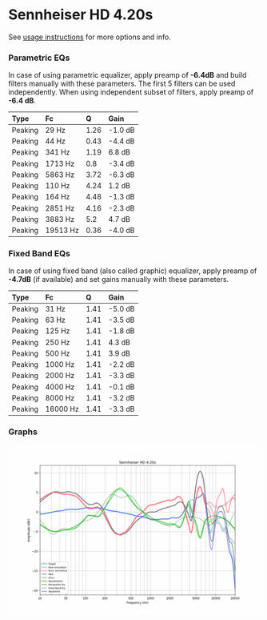 # Sennheiser HD 4.20s
See [usage instructions](https://github.com/jaakkopasanen/AutoEq#usage) for more options and info.

### Parametric EQs
In case of using parametric equalizer, apply preamp of **-6.4dB** and build filters manually
with these parameters. The first 5 filters can be used independently.
When using independent subset of filters, apply preamp of **-6.4 dB**.

| Type    | Fc       |    Q | Gain    |
|:--------|:---------|:-----|:--------|
| Peaking | 29 Hz    | 1.26 | -1.0 dB |
| Peaking | 44 Hz    | 0.43 | -4.4 dB |
| Peaking | 341 Hz   | 1.19 | 6.8 dB  |
| Peaking | 1713 Hz  | 0.8  | -3.4 dB |
| Peaking | 5863 Hz  | 3.72 | -6.3 dB |
| Peaking | 110 Hz   | 4.24 | 1.2 dB  |
| Peaking | 164 Hz   | 4.48 | -1.3 dB |
| Peaking | 2851 Hz  | 4.16 | -2.3 dB |
| Peaking | 3883 Hz  | 5.2  | 4.7 dB  |
| Peaking | 19513 Hz | 0.36 | -4.0 dB |

### Fixed Band EQs
In case of using fixed band (also called graphic) equalizer, apply preamp of **-4.7dB**
(if available) and set gains manually with these parameters.

| Type    | Fc       |    Q | Gain    |
|:--------|:---------|:-----|:--------|
| Peaking | 31 Hz    | 1.41 | -5.0 dB |
| Peaking | 63 Hz    | 1.41 | -3.5 dB |
| Peaking | 125 Hz   | 1.41 | -1.8 dB |
| Peaking | 250 Hz   | 1.41 | 4.3 dB  |
| Peaking | 500 Hz   | 1.41 | 3.9 dB  |
| Peaking | 1000 Hz  | 1.41 | -2.2 dB |
| Peaking | 2000 Hz  | 1.41 | -3.3 dB |
| Peaking | 4000 Hz  | 1.41 | -0.1 dB |
| Peaking | 8000 Hz  | 1.41 | -3.2 dB |
| Peaking | 16000 Hz | 1.41 | -3.3 dB |

### Graphs
![](./Sennheiser%20HD%204.20s.png)